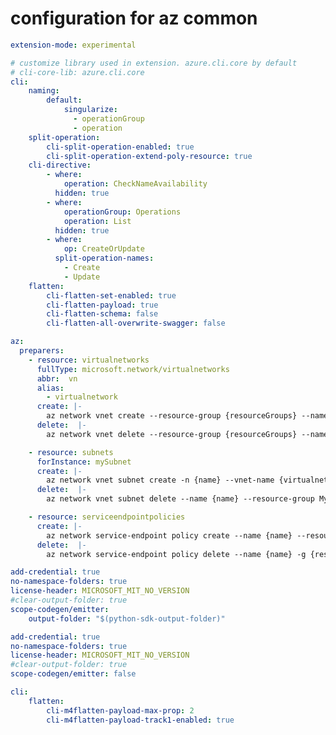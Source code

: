 # configuration for az common
 
``` yaml $(az)
extension-mode: experimental

# customize library used in extension. azure.cli.core by default
# cli-core-lib: azure.cli.core
cli:
    naming:
        default:
            singularize:
              - operationGroup
              - operation
    split-operation:
        cli-split-operation-enabled: true
        cli-split-operation-extend-poly-resource: true
    cli-directive:
        - where:
            operation: CheckNameAvailability
          hidden: true
        - where:
            operationGroup: Operations
            operation: List
          hidden: true
        - where:
            op: CreateOrUpdate
          split-operation-names:
            - Create
            - Update
    flatten:
        cli-flatten-set-enabled: true
        cli-flatten-payload: true
        cli-flatten-schema: false
        cli-flatten-all-overwrite-swagger: false

az:
  preparers:
    - resource: virtualnetworks
      fullType: microsoft.network/virtualnetworks
      abbr:  vn
      alias:
        - virtualnetwork
      create: |-
        az network vnet create --resource-group {resourceGroups} --name {name}
      delete:  |-
        az network vnet delete --resource-group {resourceGroups} --name {name} -f

    - resource: subnets
      forInstance: mySubnet
      create: |-
        az network vnet subnet create -n {name} --vnet-name {virtualnetworks} -g {resourceGroups} --nat-gateway MyNatGateway --address-prefixes "10.0.0.0/21"
      delete:  |-
        az network vnet subnet delete --name {name} --resource-group MyResourceGroup --vnet-name {virtualnetworks} -f

    - resource: serviceendpointpolicies
      create: |-
        az network service-endpoint policy create --name {name} --resource-group {resourceGroups}
      delete:  |-
        az network service-endpoint policy delete --name {name} -g {resourceGroups}
```
 
``` yaml $(python) && ($(generate-sdk) == 'yes' || ($(target-mode) != 'core' && !$(generate-sdk)))
add-credential: true
no-namespace-folders: true
license-header: MICROSOFT_MIT_NO_VERSION
#clear-output-folder: true
scope-codegen/emitter:
    output-folder: "$(python-sdk-output-folder)"
```


``` yaml $(python) && ($(generate-sdk) == 'no' || ($(target-mode) == 'core' && !$(generate-sdk)))
add-credential: true
no-namespace-folders: true
license-header: MICROSOFT_MIT_NO_VERSION
#clear-output-folder: true
scope-codegen/emitter: false
```

``` yaml $(az) && (($(target-mode) == 'core' && $(compatible-level) != "track2") || ((!$(sdk-flatten) || ($(sdk-flatten) && $(sdk-no-flatten))) && $(compatible-level) == 'track1'))
cli:
    flatten:
        cli-m4flatten-payload-max-prop: 2
        cli-m4flatten-payload-track1-enabled: true
```